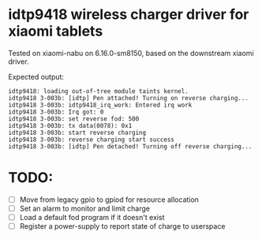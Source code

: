 # idtp9418 wireless charger driver for xiaomi tablets

Tested on xiaomi-nabu on 6.16.0-sm8150, based on the downstream xiaomi driver.

Expected output:
```
idtp9418: loading out-of-tree module taints kernel.
idtp9418 3-003b: [idtp] Pen attached! Turning on reverse charging... 
idtp9418 3-003b: idtp9418_irq_work: Entered irq work
idtp9418 3-003b: Irq got: 0
idtp9418 3-003b: set reverse fod: 500
idtp9418 3-003b: tx data(0078): 0x1
idtp9418 3-003b: start reverse charging
idtp9418 3-003b: reverse charging start success
idtp9418 3-003b: [idtp] Pen detached! Turning off reverse charging...
```
# TODO:

- [ ] Move from legacy gpio to gpiod for resource allocation
- [ ] Set an alarm to monitor and limit charge
- [ ] Load a default fod program if it doesn't exist
- [ ] Register a power-supply to report state of charge to userspace